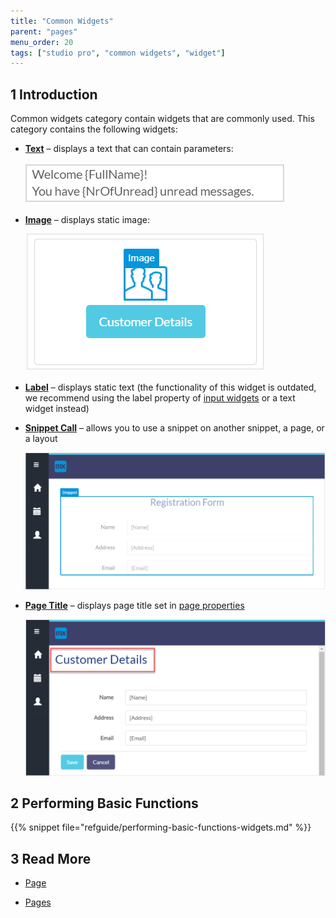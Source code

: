 ```yaml
---
title: "Common Widgets"
parent: "pages"
menu_order: 20
tags: ["studio pro", "common widgets", "widget"]
---
```


## 1 Introduction

Common widgets category contain widgets that are commonly used. This category contains the following widgets:


*  [**Text**](text) – displays a text that can contain parameters:

    ![](attachments/common-widgets/text-widget-example.png)

*  [**Image**](image) – displays static image:

    ![](attachments/common-widgets/image-design-mode-example.png)

* [**Label**](label) – displays static text (the functionality of this widget is outdated, we recommend using the label property of [input widgets](input-widgets) or a text widget instead) 

*  [**Snippet Call**](snippet-call) – allows you to use a snippet on another snippet, a page, or a layout

    ![](attachments/common-widgets/snippet-call-design-mode-example.png)

*  [**Page Title**](page-title) – displays page title set in [page properties](page-properties#title)

    ![](attachments/common-widgets/page-title-design-properties-example.png)

## 2 Performing Basic Functions

{{% snippet file="refguide/performing-basic-functions-widgets.md" %}}

## 3 Read More

* [Page](page)

* [Pages](pages)

  
